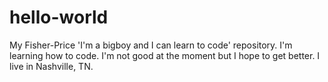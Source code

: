 # hello-world
My Fisher-Price 'I'm a bigboy and I can learn to code' repository.
I'm learning how to code.  I'm not good at the moment but I hope to get better.  I live in Nashville, TN.  
